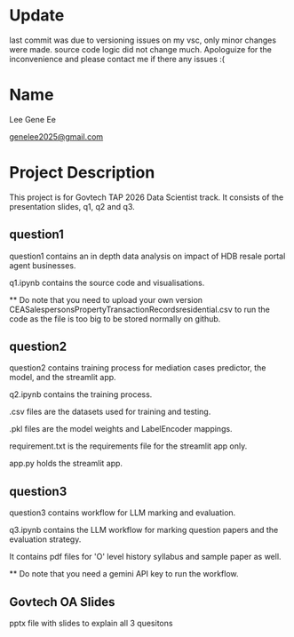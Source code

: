 # Update
last commit was due to versioning issues on my vsc, only minor changes were made. source code logic did not change much. Apologuize for the inconvenience and please contact me if there any issues :( 

# Name
Lee Gene Ee

genelee2025@gmail.com

# Project Description
This project is for Govtech TAP 2026 Data Scientist track. It consists of the presentation slides, q1, q2 and q3.

## question1
question1 contains an in depth data analysis on impact of HDB resale portal agent businesses.

q1.ipynb contains the source code and visualisations.

** Do note that you need to upload your own version CEASalespersonsPropertyTransactionRecordsresidential.csv to run the code as the file is too big to be stored normally on github.

## question2
question2 contains training process for mediation cases predictor, the model, and the streamlit app.

q2.ipynb contains the training process.

.csv files are the datasets used for training and testing.

.pkl files are the model weights and LabelEncoder mappings.

requirement.txt is the requirements file for the streamlit app only.

app.py holds the streamlit app.

## question3
question3 contains workflow for LLM marking and evaluation.

q3.ipynb contains the LLM workflow for marking question papers and the evaluation strategy.

It contains pdf files for 'O' level history syllabus and sample paper as well.

** Do note that you need a gemini API key to run the workflow.

## Govtech OA Slides
pptx file with slides to explain all 3 quesitons
